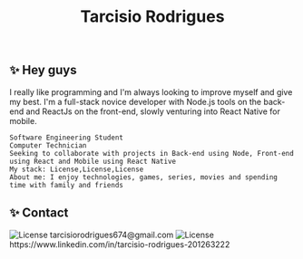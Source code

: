 <h1 align="center">Tarcisio Rodrigues</h1>

<br>

## ✨ Hey guys

I really like programming and I'm always looking to improve myself and give my best. I'm a full-stack novice developer with Node.js tools on the back-end and ReactJs on the front-end, slowly venturing into React Native for mobile.

    Software Engineering Student
    Computer Technician
    Seeking to collaborate with projects in Back-end using Node, Front-end using React and Mobile using React Native
    My stack: License,License,License
    About me: I enjoy technologies, games, series, movies and spending time with family and friends


## ✨ Contact
<img alt="License" src="https://img.shields.io/badge/Gmail-D14836?style=for-the-badge&logo=gmail&logoColor=white">
<a >
tarcisiorodrigues674@gmail.com
</a>
<img alt="License" src=https://img.shields.io/badge/LinkedIn-0077B5?style=for-the-badge&logo=linkedin&logoColor=white>
<a >
https://www.linkedin.com/in/tarcisio-rodrigues-201263222
</a>

